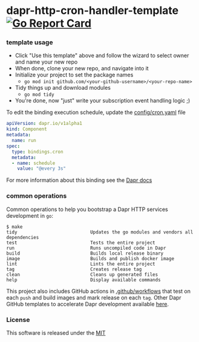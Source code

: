 # dapr-http-cron-handler-template [![Go Report Card](https://goreportcard.com/badge/github.com/dapr-templates/dapr-http-cron-handler-template)](https://goreportcard.com/report/github.com/dapr-templates/dapr-http-cron-handler-template)


### template usage 

* Click "Use this template" above and follow the wizard to select owner and name your new repo
* When done, clone your new repo, and navigate into it
* Initialize your project to set the package names 
  * `go mod init github.com/<your-github-username>/<your-repo-name>`
* Tidy things up and download modules
  * `go mod tidy`
* You're done, now "just" write your subscription event handling logic ;) 


To edit the binding execution schedule, update the [config/cron.yaml](config/cron.yaml) file

```yaml
apiVersion: dapr.io/v1alpha1
kind: Component
metadata:
  name: run
spec:
  type: bindings.cron
  metadata:
  - name: schedule
    value: "@every 3s"
```

For more information about this binding see the [Dapr docs](https://github.com/dapr/docs/blob/master/reference/specs/bindings/cron.md)

### common operations

Common operations to help you bootstrap a Dapr HTTP services development in `go`:

```shell
$ make
tidy                           Updates the go modules and vendors all dependencies
test                           Tests the entire project
run                            Runs uncompiled code in Dapr
build                          Builds local release binary
image                          Builds and publish docker image
lint                           Lints the entire project
tag                            Creates release tag
clean                          Cleans up generated files
help                           Display available commands
```

This project also includes GitHub actions in [.github/workflows](.github/workflows) that test on each `push` and build images and mark release on each `tag`. Other Dapr GitHub templates to accelerate Dapr development available [here](https://github.com/dapr/go-sdk/tree/master/service).

### License

This software is released under the [MIT](./LICENSE)
